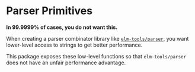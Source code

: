 # Parser Primitives

**In 99.9999% of cases, you do not want this.**

When creating a parser combinator library like [`elm-tools/parser`](https://github.com/elm-tools/parser), you want lower-level access to strings to get better performance.

This package exposes these low-level functions so that `elm-tools/parser` does not have an unfair performance advantage.
